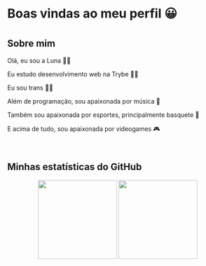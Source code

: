 <h1> Boas vindas ao meu perfil 😀<h1>
  <h2> Sobre mim </h2>
  <p> Olá, eu sou a Luna 🙋‍♀️<p>
  <p> Eu estudo desenvolvimento web na Trybe 👩‍💻</p>
  <p> Eu sou trans 🏳️‍⚧️</p>
  <p> Além de programação, sou apaixonada por música 🎼</p>
  <p> Também sou apaixonada por esportes, principalmente basquete 🏀</p>
  <p> E acima de tudo, sou apaixonada por videogames 🎮</p>
  
<br>
  <h2> Minhas estatísticas do GitHub </h2>
<!-- GITHUB STATUS -->
<div align="center">
  <img height="180em" src="https://github-readme-stats.vercel.app/api?username=lunaRodriguesMachado&show_icons=true&theme=dark&include_all_commits=true&count_private=true"/>
  <img height="180em" src="https://github-readme-stats.vercel.app/api/top-langs/?username=lunaRodriguesMachado&layout=compact&langs_count=10&theme=dark"/>

